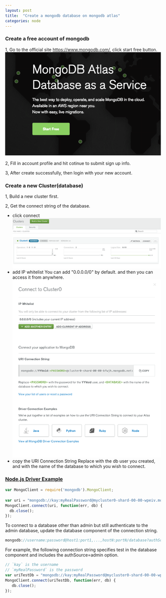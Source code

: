 ```yaml
---
layout: post
title:  "Create a mongodb database on mongodb atlas"
categories: node
---
```


### Create a free account of mongodb

1, Go to the official site https://www.mongodb.com/, click start free button.
![](../images/start-free.png)

2, Fill in account profile and hit cotinue to submit sign up info.

3, After create successfully, then login with your new account.

### Create a new Cluster(database)
1, Build a new cluster first.

2, Get the connect string of the database.
  - click connect
    ![](../images/db-connect.png)
  - add IP whitelist
    You can add "0.0.0.0/0" by default. and then you can access it from anywhere.
    ![](../images/conn-string.png)
  - copy the URI Connection String
    Replace <PASSWORD> with the db user you created, and <DATABASE> with the name of the database to which you wish to connect.
    

### [Node.js Driver Example][1]

```javascript
var MongoClient = require('mongodb').MongoClient;

var uri = "mongodb://kay:myRealPassword@mycluster0-shard-00-00-wpeiv.mongodb.net:27017,mycluster0-shard-00-01-wpeiv.mongodb.net:27017,mycluster0-shard-00-02-wpeiv.mongodb.net:27017/admin?ssl=true&replicaSet=Mycluster0-shard-0&authSource=admin";
MongoClient.connect(uri, function(err, db) {
  db.close();
});
```

To connect to a database other than admin but still authenticate to the admin database, update the database component of the connection string.

```js
mongodb://username:password@host1:port1,...,hostN:portN/database?authSource=admin&...
```

For example, the following connection string specifies test in the database component and includes the authSource=admin option.

```js
// `kay` is the username
// `myRealPassword` is the password
var uriTestDb = "mongodb://kay:myRealPassword@mycluster0-shard-00-00-wpeiv.mongodb.net:27017,mycluster0-shard-00-01-wpeiv.mongodb.net:27017,mycluster0-shard-00-02-wpeiv.mongodb.net:27017/test?ssl=true&replicaSet=Mycluster0-shard-0&authSource=admin";
MongoClient.connect(uriTestDb, function(err, db) {
   db.close();
});
```

[1]: https://docs.atlas.mongodb.com/driver-connection/?_ga=2.20871103.645694338.1494771437-1700192153.1494719912#node-js-driver-example

